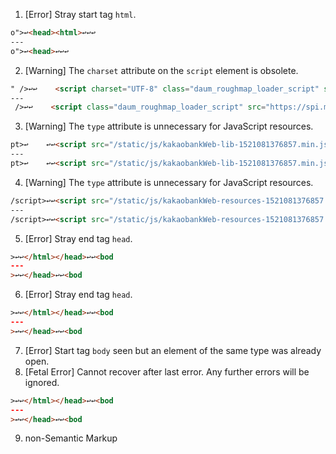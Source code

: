 1. [Error] Stray start tag `html`.  
```html
o">↩<head><html>↩↩↩ 
---
o">↩<head>↩↩↩
```

2. [Warning] The `charset` attribute on the `script` element is obsolete.  
```html
" />↩↩    <script charset="UTF-8" class="daum_roughmap_loader_script" src="https://spi.maps.daum.net/imap/map_js_init/roughmapLoader.js"></script>
---
 />↩↩    <script class="daum_roughmap_loader_script" src="https://spi.maps.daum.net/imap/map_js_init/roughmapLoader.js"></script>
```

3. [Warning] The `type` attribute is unnecessary for JavaScript resources.
```html
pt>↩    ↩↩<script src="/static/js/kakaobankWeb-lib-1521081376857.min.js" type="text/javascript"></script>
---
pt>↩    ↩↩<script src="/static/js/kakaobankWeb-lib-1521081376857.min.js"></script>
```

4. [Warning] The `type` attribute is unnecessary for JavaScript resources.
```html
/script>↩↩<script src="/static/js/kakaobankWeb-resources-1521081376857.min.js" type="text/javascript"></script>
---
/script>↩↩<script src="/static/js/kakaobankWeb-resources-1521081376857.min.js"></script>
```

5. [Error] Stray end tag `head`.
```html
>↩↩</html></head>↩↩<bod
---
>↩↩</head>↩↩<bod
```

6. [Error] Stray end tag `head`.
```html
>↩↩</html></head>↩↩<bod
---
>↩↩</head>↩↩<bod
```

7. [Error] Start tag `body` seen but an element of the same type was already open.  
8. [Fetal Error]  Cannot recover after last error. Any further errors will be ignored.
```html
>↩↩</html></head>↩↩<bod
---
>↩↩</head>↩↩<bod
```

9. non-Semantic Markup